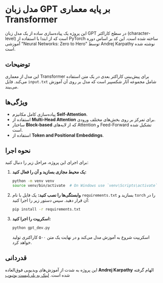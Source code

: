 # مدل زبان GPT بر پایه معماری Transformer

این پروژه یک پیاده‌سازی ساده از یک مدل زبان GPT در سطح کاراکتر (character-level) است که از ابتدا با استفاده از PyTorch ساخته شده است. این کد بر اساس دوره آموزشی "Neural Networks: Zero to Hero" توسط Andrej Karpathy نوشته شده است.

## توضیحات

این مدل از معماری Transformer برای پیش‌بینی کاراکتر بعدی در یک متن استفاده می‌کند. فایل `input.txt` شامل مجموعه آثار شکسپیر است که مدل بر روی آن آموزش می‌بیند.

## ویژگی‌ها

-   پیاده‌سازی کامل مکانیزم **Self-Attention**.
-   استفاده از **Multi-Head Attention** برای تمرکز بر روی بخش‌های مختلف ورودی.
-   ساختار **Block-based** که از لایه‌های Attention و Feed-Forward تشکیل شده است.
-   استفاده از **Token and Positional Embeddings**.

## نحوه اجرا

برای اجرای این پروژه، مراحل زیر را دنبال کنید:

1.  **یک محیط مجازی بسازید و آن را فعال کنید:**
    ```bash
    python -m venv venv
    source venv/bin/activate  # On Windows use `venv\Scripts\activate`
    ```

2.  **وابستگی‌ها را نصب کنید:**
    یک فایل با نام `requirements.txt` بسازید و `torch` را در آن قرار دهید. سپس دستور زیر را اجرا کنید:
    ```bash
    pip install -r requirements.txt
    ```

3.  **اسکریپت را اجرا کنید:**
    ```bash
    python gpt_dev.py
    ```
    اسکریپت شروع به آموزش مدل می‌کند و در نهایت یک متن ۵۰۰ کاراکتری تولید خواهد کرد.

## قدردانی

این پروژه به شدت از آموزش‌های ویدیویی فوق‌العاده **Andrej Karpathy** الهام گرفته شده است.
[لینک به پلی‌لیست یوتیوب](https://www.youtube.com/playlist?list=PLAqhIrjkxbuWI23v9cThsA9GvCAUhRvKZ)
